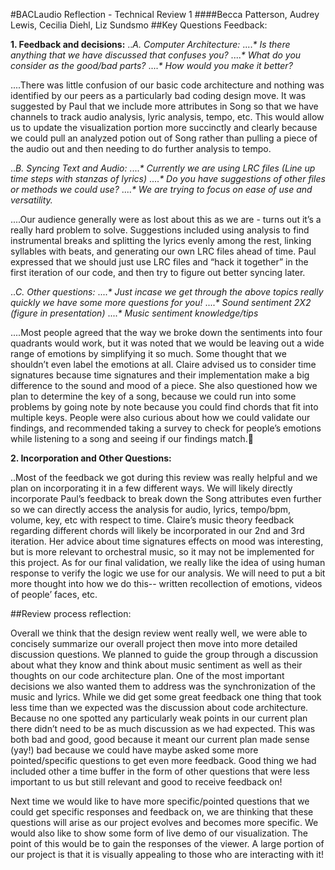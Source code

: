 #BACLaudio Reflection - Technical Review 1
####Becca Patterson, Audrey Lewis, Cecilia Diehl, Liz Sundsmo
##Key Questions Feedback:

**1. Feedback and decisions:**
.._A. Computer Architecture:_
...._* Is there anything that we have discussed that confuses you?_
...._* What do you consider as the good/bad parts?_
...._* How would you make it better?_

....There was little confusion of our basic code architecture and nothing was identified by our peers as a particularly bad coding design move. It was suggested by Paul that we include more attributes in Song so that we have channels to track audio analysis, lyric analysis, tempo, etc. This would allow us to update the visualization portion more succinctly and clearly because we could pull an analyzed potion out of Song rather than pulling a piece of the audio out and then needing to do further analysis to tempo. 


.._B. Syncing Text and Audio:_
...._* Currently we are using LRC files (Line up time steps with stanzas of lyrics)_ 
...._* Do you have suggestions of other files or methods we could use?_
...._* We are trying to focus on ease of use and versatility._

....Our audience generally were as lost about this as we are - turns out it’s a really hard problem to solve. Suggestions included using analysis to find instrumental breaks and splitting the lyrics evenly among the rest, linking syllables with beats, and generating our own LRC files ahead of time. Paul expressed that we should just use LRC files and “hack it together” in the first iteration of our code, and then try to figure out better syncing later.


.._C. Other questions:_
...._* Just incase we get through the above topics really quickly we have some more questions for you!_ 
...._* Sound sentiment 2X2 (figure in presentation)_
...._* Music sentiment knowledge/tips_

....Most people agreed that the way we broke down the sentiments into four quadrants would work, but it was noted that we would be leaving out a wide range of emotions by simplifying it so much.  Some thought that we shouldn’t even label the emotions at all. Claire advised us to consider time signatures because time signatures and their implementation make a big difference to the sound and mood of a piece.  She also questioned how we plan to determine the key of a song, because we could run into some problems by going note by note because you could find chords that fit into multiple keys.  People were also curious about how we could validate our findings, and recommended taking a survey to check for people’s emotions while listening to a song and seeing if our findings match.

**2. Incorporation and Other Questions:**

..Most of the feedback we got during this review was really helpful and we plan on incorporating it in a few different ways. We will likely directly incorporate Paul’s feedback to break down the Song attributes even further so we can directly access the analysis for audio, lyrics, tempo/bpm, volume, key, etc with respect to time. Claire’s music theory feedback regarding different chords will likely be incorporated in our 2nd and 3rd iteration.   Her advice about time signatures effects on mood was interesting, but is more relevant to orchestral music, so it may not be implemented for this project.  As for our final validation, we really like the idea of using human response to verify the logic we use for our analysis. We will need to put a bit more thought into how we do this-- written recollection of emotions, videos of people’ faces, etc.



##Review process reflection:

Overall we think that the design review went really well, we were able to concisely summarize our overall project then move into more detailed discussion questions. We planned to guide the group through a discussion about what they know and think about music sentiment as well as their thoughts on our code architecture plan. One of the most important decisions we also wanted them to address was the synchronization of the music and lyrics. While we did get some great feedback one thing that took less time than we expected was the discussion about code architecture. Because no one spotted any particularly weak points in our current plan there didn’t need to be as much discussion as we had expected. This was both bad and good, good because it meant our current plan made sense (yay!) bad because we could have maybe asked some more pointed/specific questions to get even more feedback. Good thing we had included other a time buffer in the form of other questions that were less important to us but still relevant and good to receive feedback on!   
    
Next time we would like to have more specific/pointed questions that we could get specific responses and feedback on, we are thinking that these questions will arise as our project evolves and becomes more specific. We would also like to show some form of live demo of our visualization. The point of this would be to gain the responses of the viewer. A large portion of our project is that it is visually appealing to those who are interacting with it!     
